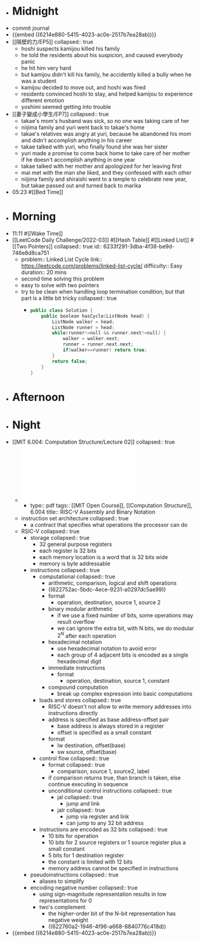 - # Midnight
- commit journal
- {{embed ((6214e880-5415-4023-ac0e-2517b7ea28ab))}}
- [[隔壁的力/EP5]]
  collapsed:: true
	- hoshi suspects kamijou killed his family
	- he told the residents about his suspicion, and caused everybody panic
	- he hit him very hard
	- but kamijou didn't kill his family, he accidently killed a bully when he was a student
	- kamijou decided to move out, and hoshi was fired
	- residents convinced hoshi to stay, and helped kamijou to experience different emotion
	- yoshimi seemed getting into trouble
- [[妻子變成小學生/EP7]]
  collapsed:: true
	- takae's mom's husband was sick, so no one was taking care of her
	- niijima family and yuri went back to takae's home
	- takae's relatives was angry at yuri, because he abandoned his mom and didn't accomplish anything in his career
	- takae talked with yuri, who finally found she was her sister
	- yuri made a promise to come back home to take care of her mother if he doesn't accomplish anything in one year
	- takae talked with her mother and apologized for her leaving first
	- mai met with the man she liked, and they confessed with each other
	- niijima family and shiraishi went to a temple to celebrate new year, but takae passed out and turned back to marika
- 05:23 #[[Bed Time]]
- # Morning
- 11:11 #[[Wake Time]]
- [[LeetCode Daily Challenge/2022-03]] #[[Hash Table]] #[[Linked List]] #[[Two Pointers]]
  collapsed:: true
  id:: 6233f291-3dba-4f38-be9d-746e8d8ca751
	- problem:: Linked List Cycle
	  link:: https://leetcode.com/problems/linked-list-cycle/
	  difficulty:: Easy
	  duration:: 20 mins
	- second time solving this problem
	- easy to solve with two pointers
	- try to be clean when handling loop termination condition, but that part is a little bit tricky
	  collapsed:: true
		- ```cpp
		  public class Solution {
		      public boolean hasCycle(ListNode head) {
		          ListNode walker = head;
		          ListNode runner = head;
		          while(runner!=null && runner.next!=null) {
		              walker = walker.next;
		              runner = runner.next.next;
		              if(walker==runner) return true;
		          }
		          return false;
		      }
		  }
		  ```
- # Afternoon
- # Night
- [[MIT 6.004: Computation Structure/Lecture 02]]
  collapsed:: true
	- ![L02.pdf](../assets/L02_1646743221161_0.pdf)
		- type:: pdf
		  tags:: [[MIT Open Course]], [[Computation Structure]], 6.004
		  title:: RISC-V Assembly and Binary Notation
	- instruction set architecture
	  collapsed:: true
		- a contract that specifies what operations the processor can do
	- RSIC-V
	  collapsed:: true
		- storage
		  collapsed:: true
			- 32 general purpose registers
			- each register is 32 bits
			- each memory location is a word that is 32 bits wide
			- memory is byte addressable
		- instructions
		  collapsed:: true
			- computational
			  collapsed:: true
				- arithmetic, comparison, logical and shift operations
				- ((622752ac-5bdc-4ece-9231-a0297dc5ae99))
				- format
					- operation, destination, source 1, source  2
				- binary modular arithmetic
					- if we use a fixed number of bits, some operations may result overflow
					- we can ignore the extra bit, with N bits, we do modular $2^N$ after each operation
				- hexadecimal notation
					- use hexadecimal notation to avoid error
					- each group of 4 adjacent bits is encoded as a single hexadecimal digit
				- immediate instructions
					- format
						- operation, destination, source 1, constant
				- compound computation
					- break up complex expression into basic computations
			- loads and stores
			  collapsed:: true
				- RISC-V doesn't not allow to write memory addresses into instructions directly
				- address is specified as base address-offset pair
					- base address is always stored in a register
					- offset is specified as a small constant
				- format
					- lw destination, offset(base)
					- sw source, offset(base)
			- control flow
			  collapsed:: true
				- format
				  collapsed:: true
					- comparison, source 1, source2, label
				- if comparison returns true, than branch is taken, else continue executing in sequence
				- unconditional control instructions
				  collapsed:: true
					- jal
					  collapsed:: true
						- jump and link
					- jalr
					  collapsed:: true
						- jump via register and link
						- can jump to any 32 bit address
			- instructions are encoded as 32 bits
			  collapsed:: true
				- 10 bits for operation
				- 10 bits for 2 source registers or 1 source register plus a small constant
				- 5 bits for 1 destination register
				- the constant is limited with 12 bits
				- memory address cannot be specified in instructions
		- pseudoinstructions
		  collapsed:: true
			- aliases to simplify
		- encoding negative number
		  collapsed:: true
			- using sign-magnitude representation results in tow representations for 0
			- two's complement
				- the higher-order bit of the N-bit representation has negative weight
				- ((622760a2-1946-4f96-a668-8840776c418d))
- {{embed ((6214e880-5415-4023-ac0e-2517b7ea28ab))}}